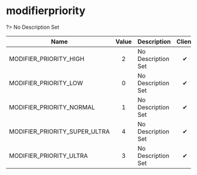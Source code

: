 # modifierpriority
?> No Description Set

Name|Value|Description|Client
--|:--:|--|:--:
MODIFIER_PRIORITY_HIGH|2|No Description Set|✔
MODIFIER_PRIORITY_LOW|0|No Description Set|✔
MODIFIER_PRIORITY_NORMAL|1|No Description Set|✔
MODIFIER_PRIORITY_SUPER_ULTRA|4|No Description Set|✔
MODIFIER_PRIORITY_ULTRA|3|No Description Set|✔
